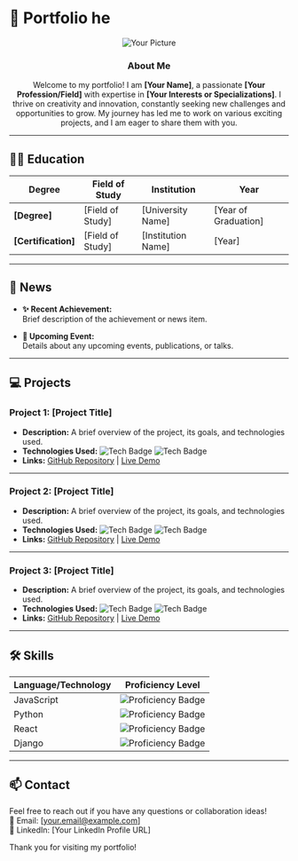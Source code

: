 # 🌟 Portfolio he

<div align="center">

![Your Picture](link-to-your-image.jpg)

### About Me
Welcome to my portfolio! I am **[Your Name]**, a passionate **[Your Profession/Field]** with expertise in **[Your Interests or Specializations]**. I thrive on creativity and innovation, constantly seeking new challenges and opportunities to grow. My journey has led me to work on various exciting projects, and I am eager to share them with you.

</div>

---

## 🧑‍🎓 Education
| Degree            | Field of Study     | Institution        | Year               |
|-------------------|--------------------|---------------------|---------------------|
| **[Degree]**      | [Field of Study]   | [University Name]   | [Year of Graduation] |
| **[Certification]** | [Field of Study]   | [Institution Name]  | [Year]              |

---

## 📰 News
- **✨ Recent Achievement:**  
  Brief description of the achievement or news item.

- **📅 Upcoming Event:**  
  Details about any upcoming events, publications, or talks.

---

## 💻 Projects

### Project 1: [Project Title]
- **Description:** A brief overview of the project, its goals, and technologies used.
- **Technologies Used:** 
  ![Tech Badge](https://img.shields.io/badge/JavaScript-ES6-yellow) ![Tech Badge](https://img.shields.io/badge/React-16.8-blue)  
- **Links:** [GitHub Repository](https://github.com/username/repo) | [Live Demo](https://yourliveproject.com)

---

### Project 2: [Project Title]
- **Description:** A brief overview of the project, its goals, and technologies used.
- **Technologies Used:** 
  ![Tech Badge](https://img.shields.io/badge/Python-3.8-blue) ![Tech Badge](https://img.shields.io/badge/Django-3.2-green)  
- **Links:** [GitHub Repository](https://github.com/username/repo) | [Live Demo](https://yourliveproject.com)

---

### Project 3: [Project Title]
- **Description:** A brief overview of the project, its goals, and technologies used.
- **Technologies Used:** 
  ![Tech Badge](https://img.shields.io/badge/HTML5-orange) ![Tech Badge](https://img.shields.io/badge/CSS3-blue)  
- **Links:** [GitHub Repository](https://github.com/username/repo) | [Live Demo](https://yourliveproject.com)

---

## 🛠️ Skills
| Language/Technology | Proficiency Level |
|---------------------|-------------------|
| JavaScript          | ![Proficiency Badge](https://img.shields.io/badge/Proficient-brightgreen) |
| Python              | ![Proficiency Badge](https://img.shields.io/badge/Intermediate-yellowgreen) |
| React               | ![Proficiency Badge](https://img.shields.io/badge/Proficient-brightgreen) |
| Django              | ![Proficiency Badge](https://img.shields.io/badge/Intermediate-yellowgreen) |

---

## 📫 Contact
Feel free to reach out if you have any questions or collaboration ideas!  
📧 Email: [your.email@example.com]  
🔗 LinkedIn: [Your LinkedIn Profile URL]  

Thank you for visiting my portfolio!
